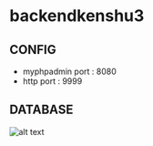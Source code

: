 # backendkenshu3
## CONFIG
 - myphpadmin port : 8080
 - http port : 9999
## DATABASE
![alt text](https://drive.google.com/uc?export=view&id=1JXykm0ryfqXXPkpe4_TaAx2aReBvtYqr)

